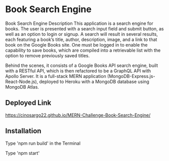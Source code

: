 # Book Search Engine 
Book Search Engine
Description
This application is a search engine for books. The user is presented with a search input field and submit button, as well as an option to login or signup. A search will result in several results, each featuring a book’s title, author, description, image, and a link to that book on the Google Books site. One must be logged in to enable the capability to save books, which are compiled into a retrievable list with the option to remove previously saved titles.

Behind the scenes, it consists of a Google Books API search engine, built with a RESTful API, which is then refactored to be a GraphQL API with Apollo Server. It is a full-stack MERN application (MongoDB-Express.js-React-Node.js), deployed to Heroku with a MongoDB database using MongoDB Atlas.

## Deployed Link
https://cinosargo22.github.io/MERN-Challenge-Book-Search-Engine/

## Installation

Type 'npm run build' in the Terminal

Type 'npm start' 

